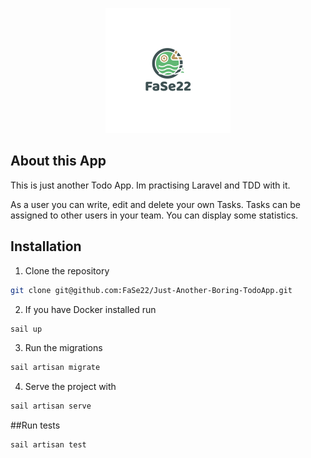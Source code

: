 <p align="center">
<img src="public/Logo.png">
</p>



## About this App

This is just another Todo App. 
Im practising Laravel and TDD with it. 

As a user you can write, edit and delete your own Tasks.
Tasks can be assigned to other users in your team.
You can display some statistics. 

## Installation

1. Clone the repository
````bash
git clone git@github.com:FaSe22/Just-Another-Boring-TodoApp.git
````

2. If you have Docker installed run 

````bash
sail up
````

3. Run the migrations
````bash
sail artisan migrate
````

4. Serve the project with

````bash
sail artisan serve
````

##Run tests

`````bash
sail artisan test
`````
